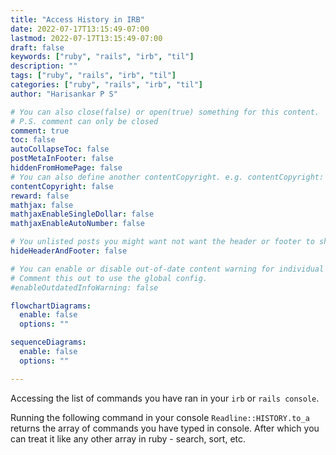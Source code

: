 ```yaml
---
title: "Access History in IRB"
date: 2022-07-17T13:15:49-07:00
lastmod: 2022-07-17T13:15:49-07:00
draft: false
keywords: ["ruby", "rails", "irb", "til"]
description: ""
tags: ["ruby", "rails", "irb", "til"]
categories: ["ruby", "rails", "irb", "til"]
author: "Harisankar P S"

# You can also close(false) or open(true) something for this content.
# P.S. comment can only be closed
comment: true
toc: false
autoCollapseToc: false
postMetaInFooter: false
hiddenFromHomePage: false
# You can also define another contentCopyright. e.g. contentCopyright: "This is another copyright."
contentCopyright: false
reward: false
mathjax: false
mathjaxEnableSingleDollar: false
mathjaxEnableAutoNumber: false

# You unlisted posts you might want not want the header or footer to show
hideHeaderAndFooter: false

# You can enable or disable out-of-date content warning for individual post.
# Comment this out to use the global config.
#enableOutdatedInfoWarning: false

flowchartDiagrams:
  enable: false
  options: ""

sequenceDiagrams:
  enable: false
  options: ""

---
```


Accessing the list of commands you have ran in your `irb` or `rails console`.

Running the following command in your console `Readline::HISTORY.to_a` returns the array of commands you have typed in console. After which you can treat it like any other array in ruby - search, sort, etc.
